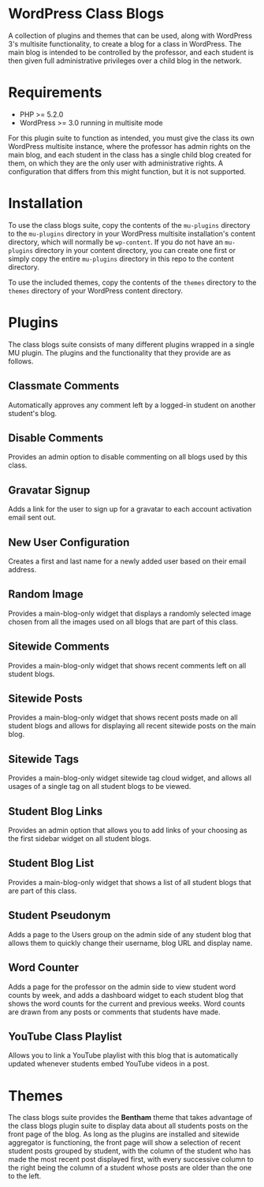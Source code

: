 
WordPress Class Blogs
=====================

A collection of plugins and themes that can be used, along with WordPress 3's
multisite functionality, to create a blog for a class in WordPress.  The main
blog is intended to be controlled by the professor, and each student is then
given full administrative privileges over a child blog in the network.

Requirements
============

* PHP >= 5.2.0
* WordPress >= 3.0 running in multisite mode

For this plugin suite to function as intended, you must give the class its
own WordPress multisite instance, where the professor has admin rights on the
main blog, and each student in the class has a single child blog created for
them, on which they are the only user with administrative rights.  A configuration
that differs from this might function, but it is not supported.

Installation
============

To use the class blogs suite, copy the contents of the `mu-plugins` directory
to the `mu-plugins` directory in your WordPress multisite installation's content
directory, which will normally be `wp-content`.  If you do not have an
`mu-plugins` directory in your content directory, you can create one first or
simply copy the entire `mu-plugins` directory in this repo to the content directory.

To use the included themes, copy the contents of the `themes` directory to
the `themes` directory of your WordPress content directory.

Plugins
=======

The class blogs suite consists of many different plugins wrapped in a single
MU plugin.  The plugins and the functionality that they provide are as follows.

Classmate Comments
------------------
Automatically approves any comment left by a logged-in student on another
student's blog.

Disable Comments
----------------
Provides an admin option to disable commenting on all blogs used by this class.

Gravatar Signup
---------------
Adds a link for the user to sign up for a gravatar to each account activation
 email sent out.

New User Configuration
----------------------
Creates a first and last name for a newly added user based on their email address.

Random Image
------------
Provides a main-blog-only widget that displays a randomly selected image chosen
from all the images used on all blogs that are part of this class.

Sitewide Comments
-----------------
Provides a main-blog-only widget that shows recent comments left on all
student blogs.

Sitewide Posts
--------------
Provides a main-blog-only widget that shows recent posts made on all student
 blogs and allows for displaying all recent sitewide posts on the main blog.

Sitewide Tags
-------------
Provides a main-blog-only widget sitewide tag cloud widget, and allows all usages
of a single tag on all student blogs to be viewed.

Student Blog Links
------------------
Provides an admin option that allows you to add links of your choosing as the
first sidebar widget on all student blogs.

Student Blog List
-----------------
Provides a main-blog-only widget that shows a list of all student blogs that
are part of this class.

Student Pseudonym
-----------------
Adds a page to the Users group on the admin side of any student blog that allows
them to quickly change their username, blog URL and display name.

Word Counter
------------
Adds a page for the professor on the admin side to view student word counts by
week, and adds a dashboard widget to each student blog that shows the word counts
for the current and previous weeks.  Word counts are drawn from any posts or
comments that students have made.

YouTube Class Playlist
----------------------
Allows you to link a YouTube playlist with this blog that is automatically
updated whenever students embed YouTube videos in a post.

Themes
======

The class blogs suite provides the **Bentham** theme that takes advantage
of the class blogs plugin suite to display data about all students posts on the
front page of the blog. As long as the plugins are installed and sitewide
aggregator is functioning, the front page will show a selection of recent
student posts grouped by student, with the column of the student who has made
the most recent post displayed first, with every successive column to the right
being the column of a student whose posts are older than the one to the left.
